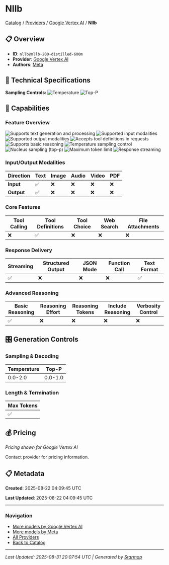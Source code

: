 # Nllb
  
[Catalog](../../../..) / [Providers](../../..) / [Google Vertex AI](../..) / **Nllb**


## 📋 Overview
  
- **ID**: `nllb@nllb-200-distilled-600m`
- **Provider**: [Google Vertex AI](../)
- **Authors**: [Meta](../../../authors/meta/)
  
## 🔬 Technical Specifications
  
**Sampling Controls:** ![Temperature](https://img.shields.io/badge/temperature-supported-red) ![Top-P](https://img.shields.io/badge/top__p-supported-red)
  
  
## 🎯 Capabilities
  
### Feature Overview
  
![Supports text generation and processing](https://img.shields.io/badge/text-✓-blue) ![Supported input modalities](https://img.shields.io/badge/input-text-teal) ![Supported output modalities](https://img.shields.io/badge/output-text-cyan) ![Accepts tool definitions in requests](https://img.shields.io/badge/tools-✓-yellow) ![Supports basic reasoning](https://img.shields.io/badge/reasoning-✓-lime) ![Temperature sampling control](https://img.shields.io/badge/temperature-core-red) ![Nucleus sampling (top-p)](https://img.shields.io/badge/top__p-core-red) ![Maximum token limit](https://img.shields.io/badge/max__tokens-core-blue) ![Response streaming](https://img.shields.io/badge/streaming-✓-cyan)
  
  
### Input/Output Modalities
  
| Direction | Text | Image | Audio | Video | PDF |
|---------|---------|---------|---------|---------|---------|
| **Input** | ✅ | ❌ | ❌ | ❌ | ❌ |
| **Output** | ✅ | ❌ | ❌ | ❌ | ❌ |

  
### Core Features
  
| Tool Calling | Tool Definitions | Tool Choice | Web Search | File Attachments |
|---------|---------|---------|---------|---------|
| ❌ | ✅ | ❌ | ❌ | ❌ |

  
### Response Delivery
  
| Streaming | Structured Output | JSON Mode | Function Call | Text Format |
|---------|---------|---------|---------|---------|
| ✅ | ❌ | ❌ | ❌ | ✅ |

  
### Advanced Reasoning
  
| Basic Reasoning | Reasoning Effort | Reasoning Tokens | Include Reasoning | Verbosity Control |
|---------|---------|---------|---------|---------|
| ✅ | ❌ | ❌ | ❌ | ❌ |

  
## 🎛️ Generation Controls
  
### Sampling & Decoding
  
| Temperature | Top-P |
|---------|---------|
| 0.0-2.0 | 0.0-1.0 |

  
### Length & Termination
  
| Max Tokens |
|---------|
| ✅ |

  
## 💰 Pricing
  
*Pricing shown for Google Vertex AI*
  
  
Contact provider for pricing information.
  
## 📋 Metadata
  
**Created**: 2025-08-22 04:09:45 UTC
  
**Last Updated**: 2025-08-22 04:09:45 UTC
  
  
---
  
  
### Navigation

- [More models by Google Vertex AI](../)
- [More models by Meta](../../../../authors/meta/)
- [All Providers](../../../../providers)
- [Back to Catalog](../../../..)


---
_Last Updated: 2025-08-31 20:07:54 UTC | Generated by [Starmap](https://github.com/agentstation/starmap)_
